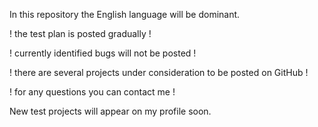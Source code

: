 In this repository the English language will be dominant. 

! the test plan is posted gradually !

! currently identified bugs will not be posted !

! there are several projects under consideration to be posted on GitHub !

! for any questions you can contact me !

New test projects will appear on my profile soon.
